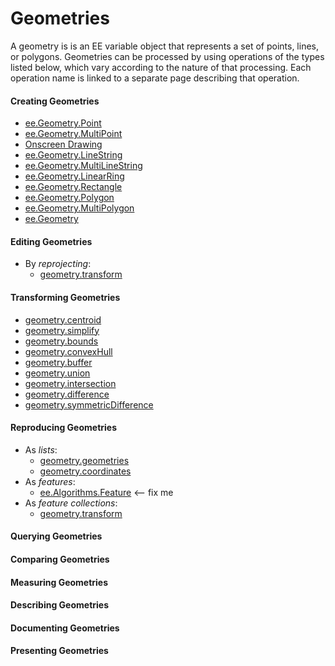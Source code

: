 # Geometries

A geometry is is an EE variable object that represents a set of points, lines, or polygons.  Geometries can be processed by using operations of the types listed below, which vary according to the nature of that processing.  Each operation name is linked to a separate page describing that operation.

#### Creating Geometries
- [ee.Geometry.Point](ee.Geometry.Point.md)
- [ee.Geometry.MultiPoint](ee.Geometry.MultiPoint.md)     
- [Onscreen Drawing](OnscreenDrawing.md)
- [ee.Geometry.LineString](ee.Geometry.LineString.md)
- [ee.Geometry.MultiLineString](ee.Geometry.MultiLineString.md)     
- [ee.Geometry.LinearRing](ee.Geometry.LinearRing.md)
- [ee.Geometry.Rectangle](ee.Geometry.Rectangle.md)
- [ee.Geometry.Polygon](ee.Geometry.Polygon.md)
- [ee.Geometry.MultiPolygon](ee.Geometry.MultiPolygon.md)  
- [ee.Geometry](ee.Geometry.md)

#### Editing Geometries
- By *reprojecting*: 
  - [geometry.transform](geometry.transform.md)

#### Transforming Geometries
- [geometry.centroid](geometry.centroid.md)
- [geometry.simplify](geometry.simplify.md)
- [geometry.bounds](geometry.bounds.md)
- [geometry.convexHull](geometry.convexHull.md)
- [geometry.buffer](geometry.buffer.md)
- [geometry.union](geometry.union.md)
- [geometry.intersection](geometry.intersection.md)
- [geometry.difference](geometry.difference.md)
- [geometry.symmetricDifference](geometry.symmetricDifference.md)

#### Reproducing Geometries
- As *lists*: 
  - [geometry.geometries](geometry.geometries.md)
  - [geometry.coordinates](geometry.coordinates.md)
- As *features*: 
  - [ee.Algorithms.Feature](geometry.transform.md) <-- fix me
- As *feature collections*: 
  - [geometry.transform](geometry.transform.md)
  
#### Querying Geometries

#### Comparing Geometries

#### Measuring Geometries

#### Describing Geometries

#### Documenting Geometries

#### Presenting Geometries
